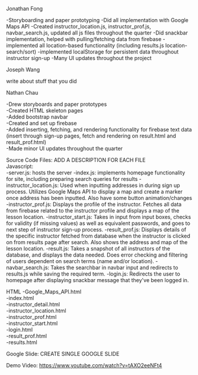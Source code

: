 Jonathan Fong

-Storyboarding and paper prototyping
-Did all implementation with Google Maps API
-Created instructor_location.js, instructor_prof.js, navbar_search.js, updated all js files throughout the quarter
-Did snackbar implementation, helped with pulling/fetching data from firebase
-implemented all location-based functionality (including results.js location-search/sort)
-implemented localStorage for persistent data throughout instructor sign-up
-Many UI updates throughout the project

Joseph Wang

write about stuff that you did

Nathan Chau

-Drew storyboards and paper prototypes  
-Created HTML skeleton pages  
-Added bootstrap navbar  
-Created and set up firebase  
-Added inserting, fetching, and rendering functionality for firebase text data (insert through sign-up pages, fetch and rendering on result.html and result_prof.html)  
-Made minor UI updates throughout the quarter

Source Code Files: ADD A DESCRIPTION FOR EACH FILE  
Javascript:  
-server.js: hosts the server
-index.js: implements homepage functionality for site, including preparing search queries for results
-instructor_location.js: Used when inputting addresses in during sign up process. Utilizes Google Maps API to display a map and create a marker once address has been inputted. Also have some button animation/changes
-instructor_prof.js: Displays the profile of the instructor. Fetches all data from firebase related to the instructor profile and displays a map of the lesson location.
-instructor_start.js: Takes in input from input boxes, checks for validity (if missing values) as well as equivalent passwords, and goes to next step of instructor sign-up process.
-result_prof.js: Displays details of the specific instructor fetched from database when the instructor is clicked on from results page after search. Also shows the address and map of the lesson location.
-result.js: Takes a snapshot of all instructors of the database, and displays the data needed. Does error checking and filtering of users dependent on search terms (name and/or location).
-navbar_search.js: Takes the searchbar in navbar input and redirects to results.js while saving the required term.
-login.js: Redirects the user to homepage after displaying snackbar message that they've been logged in.

HTML
-Google_Maps_API.html  
-index.html  
-instructor_detail.html  
-instructor_location.html  
-instructor_prof.html  
-instructor_start.html  
-login.html  
-result_prof.html  
-results.html


Google Slide:
CREATE SINGLE GOOGLE SLIDE


Demo Video:
https://www.youtube.com/watch?v=tAXO2eeNFt4